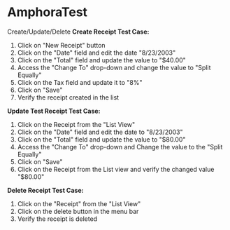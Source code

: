 # AmphoraTest
Create/Update/Delete
**Create Receipt Test Case:**
1. Click on "New Receipt" button
2. Click on the "Date" field and edit the date "8/23/2003"
3. Click on the "Total" field and update the value to "$40.00"
4. Access the "Change To" drop-down and change the value to "Split Equally"
5. Click on the Tax field and update it to "8%"
6. Click on "Save"
7. Verify the receipt created in the list

**Update Test Receipt Test Case:**
1. Click on the Receipt from the "List View"
2. Click on the "Date" field and edit the date to "8/23/2003"
3. Click on the "Total" field and update the value to "$80.00"
4. Access the "Change To" drop-down and Change the value to the "Split Equally"
5. Click on "Save"
6. Click on the Receipt from the List view and verify the changed value "$80.00"

**Delete Receipt Test Case:**
1. Click on the "Receipt" from the "List View"
2. Click on the delete button in the menu bar
3. Verify the receipt is deleted
